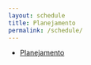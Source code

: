 ```yaml
---
layout: schedule
title: Planejamento
permalink: /schedule/
---
```


- [Planejamento](/assets/planejamento/modulo-01.pdf)
